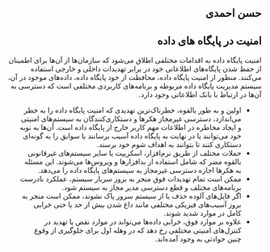 <h2 dir="rtl">حسن احمدی</h2>

<h2 dir="rtl">امنیت در پایگاه های داده</h2>
<p dir="rtl">امنیت پایگاه داده به اقدامات مختلفی اطلاق می‌شود که سازمان‌ها از آن‌ها برای اطمینان از حفظ شدن پایگاه‌های اطلاعاتی خود در برابر تهدیدات داخلی و خارجی استفاده می‌کنند. منظور از امنیت پایگاه داده، محافظت از خود پایگاه داده، داده‌های موجود در آن، سیستم مدیریت پایگاه داده مربوطه و برنامه‌های کاربردی مختلفی است که دسترسی به آن‌ها در ارتباط با بانک اطلاعاتی وجود دارد.</p>

<ul dir="rtl">
<li>اولین و به طور بالقوه، خطرناک‌ترین تهدیدی که امنیت پایگاه داده را به خطر می‌اندازد، دسترسی غیرمجاز هکرها و دستکاری‌کنندگان به سیستم‌های امنیتی و ایجاد مخاطره در اطلاعات مهم کاربر خارج از پایگاه داده است. آن‌ها به نوبه خود می‌توانند یا در نهایت به پایگاه داده آسیب برسانند یا سوابق را به گونه‌ای دستکاری کنند تا بتوانند به اهداف شوم خود برسند.</li>
<li>حملات مختلف از طریق نرم‌افزار، اسکریپت یا سایر سیستم‌های غیرقانونی بالقوه مضر که شامل استفاده از بدافزارها و ویروس‌ها می‌شوند. این مسئله به هکرها اجازه دسترسی غیرمجاز به سیستم‌های پایگاه داده را می‌دهد.</li>
<li>ممکن است تمام تهدیدات فوق منجر به بروز سربار سیستم، عملکرد نادرست برنامه‌های مختلف و قطع دسترسی مدیر مجاز به سیستم شود.</li>
<li>اگر فایل‌های آلوده حذف یا از سیستم سرور پاک نشوند، ممکن است منجر به بروز آسیب‌های فیزیکی مختلفی مانند داغ شدن بیش از حد یا حتی خرابی کامل در موارد شدید شوند.</li>
<li>علاوه بر موارد فوق، خرابی داده‌ها می‌تواند در موارد نقض یا تهدید در کنترل‌های امنیتی مختلفی رخ دهد که در وهله اول برای جلوگیری از وقوع چنین حوادثی به وجود آمده‌اند.</li>
</ul>
